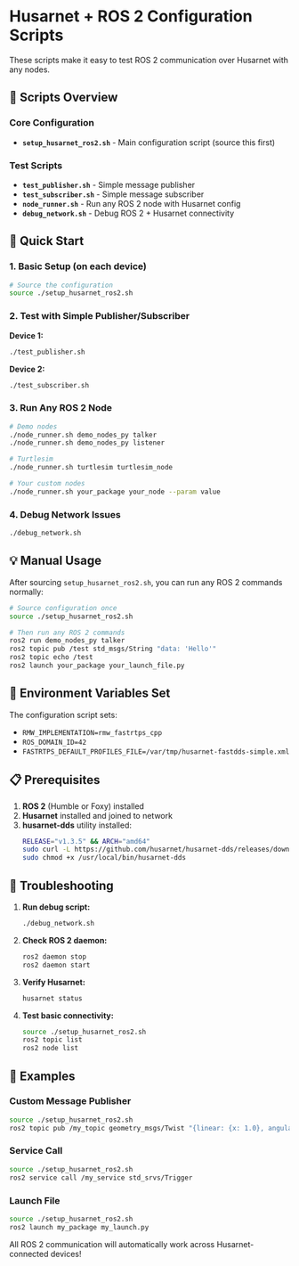 # Husarnet + ROS 2 Configuration Scripts

These scripts make it easy to test ROS 2 communication over Husarnet with any nodes.

## 📁 Scripts Overview

### Core Configuration
- **`setup_husarnet_ros2.sh`** - Main configuration script (source this first)

### Test Scripts  
- **`test_publisher.sh`** - Simple message publisher
- **`test_subscriber.sh`** - Simple message subscriber
- **`node_runner.sh`** - Run any ROS 2 node with Husarnet config
- **`debug_network.sh`** - Debug ROS 2 + Husarnet connectivity

## 🚀 Quick Start

### 1. Basic Setup (on each device)
```bash
# Source the configuration
source ./setup_husarnet_ros2.sh
```

### 2. Test with Simple Publisher/Subscriber
**Device 1:**
```bash
./test_publisher.sh
```

**Device 2:**
```bash
./test_subscriber.sh
```

### 3. Run Any ROS 2 Node
```bash
# Demo nodes
./node_runner.sh demo_nodes_py talker
./node_runner.sh demo_nodes_py listener

# Turtlesim
./node_runner.sh turtlesim turtlesim_node

# Your custom nodes
./node_runner.sh your_package your_node --param value
```

### 4. Debug Network Issues
```bash
./debug_network.sh
```

## 💡 Manual Usage

After sourcing `setup_husarnet_ros2.sh`, you can run any ROS 2 commands normally:

```bash
# Source configuration once
source ./setup_husarnet_ros2.sh

# Then run any ROS 2 commands
ros2 run demo_nodes_py talker
ros2 topic pub /test std_msgs/String "data: 'Hello'"
ros2 topic echo /test
ros2 launch your_package your_launch_file.py
```

## 🔧 Environment Variables Set

The configuration script sets:
- `RMW_IMPLEMENTATION=rmw_fastrtps_cpp`
- `ROS_DOMAIN_ID=42`
- `FASTRTPS_DEFAULT_PROFILES_FILE=/var/tmp/husarnet-fastdds-simple.xml`

## 📋 Prerequisites

1. **ROS 2** (Humble or Foxy) installed
2. **Husarnet** installed and joined to network
3. **husarnet-dds** utility installed:
   ```bash
   RELEASE="v1.3.5" && ARCH="amd64"
   sudo curl -L https://github.com/husarnet/husarnet-dds/releases/download/$RELEASE/husarnet-dds-linux-$ARCH -o /usr/local/bin/husarnet-dds
   sudo chmod +x /usr/local/bin/husarnet-dds
   ```

## 🐛 Troubleshooting

1. **Run debug script:**
   ```bash
   ./debug_network.sh
   ```

2. **Check ROS 2 daemon:**
   ```bash
   ros2 daemon stop
   ros2 daemon start
   ```

3. **Verify Husarnet:**
   ```bash
   husarnet status
   ```

4. **Test basic connectivity:**
   ```bash
   source ./setup_husarnet_ros2.sh
   ros2 topic list
   ros2 node list
   ```

## 📝 Examples

### Custom Message Publisher
```bash
source ./setup_husarnet_ros2.sh
ros2 topic pub /my_topic geometry_msgs/Twist "{linear: {x: 1.0}, angular: {z: 0.5}}"
```

### Service Call
```bash
source ./setup_husarnet_ros2.sh
ros2 service call /my_service std_srvs/Trigger
```

### Launch File
```bash
source ./setup_husarnet_ros2.sh
ros2 launch my_package my_launch.py
```

All ROS 2 communication will automatically work across Husarnet-connected devices! 